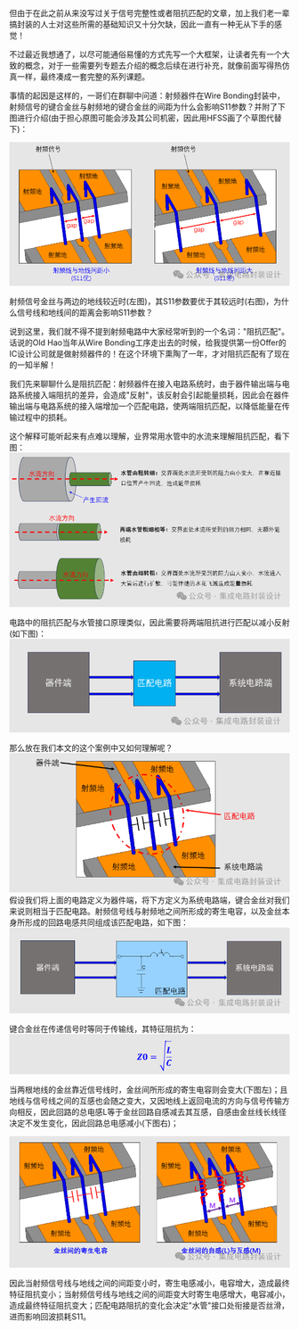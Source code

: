 但由于在此之前从来没写过关于信号完整性或者阻抗匹配的文章，加上我们老一辈搞封装的人士对这些所需的基础知识又十分欠缺，因此一直有一种无从下手的感觉！

不过最近我想通了，以尽可能通俗易懂的方式先写一个大框架，让读者先有一个大致的概念，对于一些需要列专题去介绍的概念后续在进行补充，就像前面写得热仿真一样，最终凑成一套完整的系列课题。

事情的起因是这样的，一哥们在群聊中问道：射频器件在Wire Bonding封装中，射频信号的键合金丝与射频地的键合金丝的间距为什么会影响S11参数？并附了下图进行介绍(由于担心原图可能会涉及其公司机密，因此用HFSS画了个草图代替下)：

![](https://raw.githubusercontent.com/LeroyK111/pictureBed/master/20250304183355.png)

射频信号金丝与两边的地线较近时(左图)，其S11参数要优于其较远时(右图)，为什么信号线和地线间的距离会影响S11参数？

说到这里，我们就不得不提到射频电路中大家经常听到的一个名词："阻抗匹配"。话说的Old Hao当年从Wire Bonding工序走出去的时候，给我提供第一份Offer的IC设计公司就是做射频器件的！在这个环境下熏陶了一年，才对阻抗匹配有了现在的一知半解！

我们先来聊聊什么是阻抗匹配：射频器件在接入电路系统时，由于器件输出端与电路系统接入端阻抗的差异，会造成"反射"，该反射会引起能量损耗，因此会在器件输出端与电路系统的接入端增加一个匹配电路，使两端阻抗匹配，以降低能量在传输过程中的损耗。

这个解释可能听起来有点难以理解，业界常用水管中的水流来理解阻抗匹配，看下图：
![](https://raw.githubusercontent.com/LeroyK111/pictureBed/master/20250304183410.png)

电路中的阻抗匹配与水管接口原理类似，因此需要将两端阻抗进行匹配以减小反射(如下图)：
![](https://raw.githubusercontent.com/LeroyK111/pictureBed/master/20250304183425.png)


那么放在我们本文的这个案例中又如何理解呢？
![](https://raw.githubusercontent.com/LeroyK111/pictureBed/master/20250304183437.png)
假设我们将上面的电路定义为器件端，将下方定义为系统电路端，键合金丝对我们来说则相当于匹配电路。射频信号线与射频地之间所形成的寄生电容，以及金丝本身所形成的回路电感共同组成该匹配电路，如下图：
![](https://raw.githubusercontent.com/LeroyK111/pictureBed/master/20250304183452.png)


键合金丝在传递信号时等同于传输线，其特征阻抗为：
![](https://raw.githubusercontent.com/LeroyK111/pictureBed/master/20250304183506.png)


当两根地线的金丝靠近信号线时，金丝间所形成的寄生电容则会变大(下图左)；且地线与信号线之间的互感也会随之变大，又因地线上返回电流的方向与信号传输方向相反，因此回路的总电感L等于金丝回路自感减去其互感，自感由金丝线长线径决定不发生变化，因此回路总电感减小(下图右)；

![](https://raw.githubusercontent.com/LeroyK111/pictureBed/master/20250304183523.png)


因此当射频信号线与地线之间的间距变小时，寄生电感减小，电容增大，造成最终特征阻抗变小；当射频信号线与地线之间的间距变大时寄生电感增大，电容减小，造成最终特征阻抗变大；匹配电路阻抗的变化会决定"水管"接口处衔接是否丝滑，进而影响回波损耗S11。

